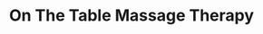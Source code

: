 ---
title: "On The Table Massage Therapy"
url: /denver/on-the-table-massage-therapy/
shop: massage
---